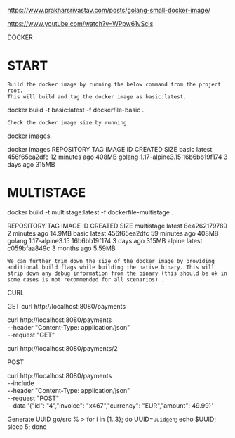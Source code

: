 https://www.prakharsrivastav.com/posts/golang-small-docker-image/

https://www.youtube.com/watch?v=WPpw61vScIs


DOCKER

# START
    Build the docker image by running the below command from the project root.
    This will build and tag the docker image as basic:latest.

docker build -t basic:latest -f dockerfile-basic .

    Check the docker image size by running

docker images.

docker images
REPOSITORY   TAG               IMAGE ID       CREATED          SIZE
basic        latest            456f65ea2dfc   12 minutes ago   408MB
golang       1.17-alpine3.15   16b6bb19f174   3 days ago       315MB


# MULTISTAGE
docker build -t multistage:latest -f dockerfile-multistage .

REPOSITORY   TAG               IMAGE ID       CREATED          SIZE
multistage   latest            8e4262179789   2 minutes ago    14.9MB
basic        latest            456f65ea2dfc   59 minutes ago   408MB
golang       1.17-alpine3.15   16b6bb19f174   3 days ago       315MB
alpine       latest            c059bfaa849c   3 months ago     5.59MB


    We can further trim down the size of the docker image by providing additional build flags while building the native binary. This will strip down any debug information from the binary (this should be ok in some cases is not recommended for all scenarios) .



CURL

GET
curl http://localhost:8080/payments

curl http://localhost:8080/payments \
    --header "Content-Type: application/json" \
    --request "GET"

curl http://localhost:8080/payments/2


POST

curl http://localhost:8080/payments \
    --include \
    --header "Content-Type: application/json" \
    --request "POST" \
    --data '{"id": "4","invoice": "x467","currency": "EUR","amount": 49.99}'


Generate UUID
 go/src %  > for i in {1..3}; do UUID=`uuidgen`; echo $UUID; sleep 5;  done
